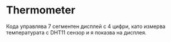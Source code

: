 # Thermometer
 Кода управлява 7 сегментен дисплей с 4 цифри, като измерва температурата с DHT11 сензор и я показва на дисплея.
